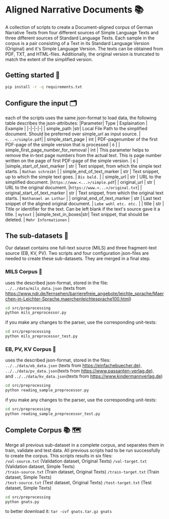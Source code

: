 
# Aligned Narrative Documents :books:
A collection of scripts to create a Document-aligned corpus of German Narrative Texts from four different sources of Simple Language Texts and three different sources of Standard Language Texts. Each sample in the corpus is a pair consisting of a Text in its Standard Language Version (Original) and it's Simple Language Version. The texts can be obtained from PDF, TXT, and HTML-files. Additionally, the original version is truncated to match the extent of the simplified version. 

## Getting started :rocket:

```bash
pip install -r -q requirements.txt
```

## Configure the input :card_index_dividers:
each of the scripts uses the same json-format to load data, the following table describes the json-attributes:
|Parameter| Type | Explaination | Example |
|-|-|-|-|
| simple_path |str| Local File Path to the simplified document. Should be preferred over simple_url as input source.  | `<...>/simple.pdf`|
| simple_start_page | int | PDF-pagenumber of the first PDF-page of the simple version that is processed | `6` |
| simple_first_page_number_for_removal | int | This parameter helps to remove the in-text page numbers from the actual text. This is page number written on the page of first PDF-page of the simple version. | `6` |
|simple_start_of_text_marker | str |  Text snippet, from which the simple text starts.  | `Nathan schreibt` | 
| simple_end_of_text_marker | str | Text snippet, up to which the simple text goes. | `Bis bald.` |
| simple_url | str | URL to the simplified document. |`https://www.<...>/simple.pdf`|
| original_url | str | URL to the original document. |`https://www.<...>/original.txt`|
| original_start_of_text_marker | str | Text snippet, from which the original text starts. | `Nathanael an Lothar` |
| original_end_of_text_marker | str | Last text snippet of the aligned original document. | `Lebe wohl etc. etc.` |
| title | str | Title or identifier for the text. Can be left blank if the text's source gave it a title. | `mytext` |
|simple_text_in_boxes|str| Text snippet, that should be deleted. | `Mehr Informationen` |

## The sub-datasets :jigsaw:
Our dataset contains one full-text source (MILS) and three fragment-text source (EB, KV, PV). Two scripts and four configuration json-files are needed to create these sub-datasets. They are merged in a final step.  
### MILS Corpus :construction:
uses the described json-format, stored in the file: `../../data/mils_data.json` (texts from https://www.ndr.de/fernsehen/barrierefreie_angebote/leichte_sprache/Maerchen-in-Leichter-Sprache,maerchenleichtesprache100.html)
```bash
cd src/preprocessing
python mils_preprocessor.py 
```
if you make any changes to the parser, use the corresponding unit-tests:
```bash
cd src/preprocessing
python mils_preprocessor_test.py 
```

### EB, PV, KV Corpus :construction:
uses the described json-format, stored in the files:</br>
 `../../data/eb_data.json` (texts from  https://einfachebuecher.de), </br>
  `../../data/pv_data.json`(texts from https://www.passanten-verlag.de), </br>
  and `../../data/kv_data.json`(texts from https://www.kindermannverlag.de) </br>
```bash
cd src/preprocessing
python reading_sample_preprocessor.py
```
if you make any changes to the parser, use the corresponding unit-tests:
```bash
cd src/preprocessing
python reading_sample_preprocessor_test.py
```

## Complete Corpus :books: :world_map:
Merge all previous sub-dataset in a complete corpus, and separates them in train, validate and test data. All previous scripts had to be run successfully to create the corpus. This scripts results in six files: </br>
`/val-source.txt` (Validation dataset, Original Texts) `/val-target.txt` (Validation dataset, Simple Texts)</br>
`/train-source.txt` (Train dataset, Original Texts) `/train-target.txt` (Train dataset, Simple Texts)</br>
`/test-source.txt` (Test dataset, Original Texts) `/test-target.txt` (Test dataset, Simple Texts)</br>

```bash
cd src/preprocessing
python gnats.py
```
to better download it: `tar -cvf gnats.tar.gz gnats`